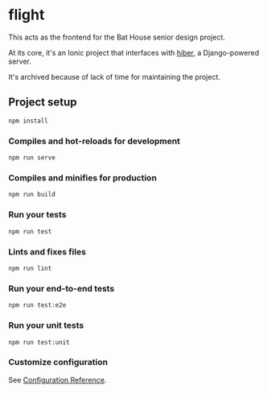 # flight

This acts as the frontend for the Bat House senior design project.

At its core, it's an Ionic project that interfaces with [hiber](https://github.com/mcab/hiber), a Django-powered server.

It's archived because of lack of time for maintaining the project.

## Project setup
```
npm install
```

### Compiles and hot-reloads for development
```
npm run serve
```

### Compiles and minifies for production
```
npm run build
```

### Run your tests
```
npm run test
```

### Lints and fixes files
```
npm run lint
```

### Run your end-to-end tests
```
npm run test:e2e
```

### Run your unit tests
```
npm run test:unit
```

### Customize configuration
See [Configuration Reference](https://cli.vuejs.org/config/).
